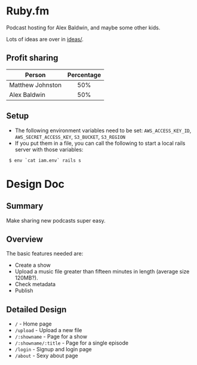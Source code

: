 # Ruby.fm

Podcast hosting for Alex Baldwin, and maybe some other kids.

Lots of ideas are over in [ideas/](https://github.com/simplecasual/namefm/tree/master/ideas).

## Profit sharing

| Person        | Percentage           |
| ------------- |:-------------:|
| Matthew Johnston | 50%      |
| Alex Baldwin     | 50%      |

## Setup

 * The following environment variables need to be set: `AWS_ACCESS_KEY_ID`, `AWS_SECRET_ACCESS_KEY`, `S3_BUCKET`, `S3_REGION`
 * If you put them in a file, you can call the following to start a local rails server with those variables: 
```
 $ env `cat iam.env` rails s
```

# Design Doc

## Summary

Make sharing new podcasts super easy.

## Overview

The basic features needed are:

 - Create a show
 - Upload a music file greater than fifteen minutes in length (average size 120MB?).
 - Check metadata
 - Publish

## Detailed Design

 * `/` - Home page
 * `/upload` - Upload a new file
 * `/:showname` - Page for a show
 * `/:showname/:title` - Page for a single episode
 * `/login` - Signup and login page
 * `/about` - Sexy about page

